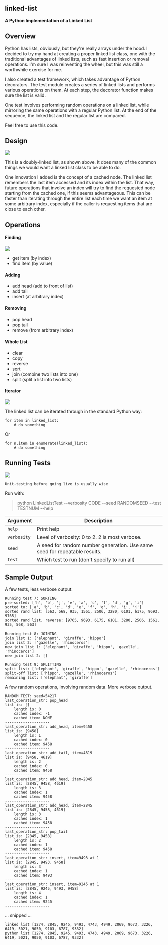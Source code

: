 ## linked-list

**A Python Implementation of a Linked List**

## Overview

Python has lists, obviously, but they're really arrays under the hood. I decided to try my hand at creating a proper linked list class, one with the traditional advantages of linked lists, such as fast insertion or removal operations. I'm sure I was reinventing the wheel, but this was still a worthwhile exercise for me.

I also created a test framework, which takes advantage of Python decorators. The test module creates a series of linked lists and performs various operations on them. At each step, the decorator function makes sure the list is valid.

One test involves performing random operations on a linked list, while mirroring the same operations with a regular Python list. At the end of the sequence, the linked list and the regular list are compared.

Feel free to use this code.

## Design

![](images/DoubleLinkedList.png) 

This is a doubly-linked list, as shown above. It does many of the common things we would want a linked list class to be able to do.

One innovation I added is the concept of a cached node. The linked list remembers the last item accessed and its index within the list. That way, future operations that involve an index will try to find the requested node starting from the cached one, if this seems advantageous. This can be faster than iterating through the entire list each time we want an item at some arbitrary index, especially if the caller is requesting items that are close to each other.

## Operations

#### Finding

![](images/IsItMeYoureLookingFor.jpg) 

* get item (by index)
* find item (by value)

#### Adding

* add head (add to front of list)
* add tail
* insert (at arbitrary index)

#### Removing

* pop head
* pop tail
* remove (from arbitrary index)

#### Whole List

* clear
* copy
* reverse
* sort
* join (combine two lists into one)
* split (split a list into two lists)

#### Iterator

![](images/PythonIterator.jpg)

The linked list can be iterated through in the standard Python way:
 
```
for item in linked_list:
    # do something
```

Or

```
for n,item in enumerate(linked_list):
    # do something
```

## Running Tests

![](images/GrenadeMonkey.jpg)

`Unit-testing before going live is usually wise`

Run with:

> python LinkedListTest --verbosity CODE --seed RANDOMSEED --test TESTNUM --help

Argument | Description
---------|------------
`help` | Print help
`verbosity` | Level of verbosity: 0 to 2. 2 is most verbose.
`seed` | A seed for random number generation. Use same seed for repeatable results.
`test` | Which test to run (don't specify to run all)

## Sample Output

A few tests, less verbose output:

```
Running test 7: SORTING
pre-sorted: ['h', 'b', 'j', 'e', 'a', 'c', 'f', 'd', 'g', 'i']
sorted to: ['a', 'b', 'c', 'd', 'e', 'f', 'g', 'h', 'i', 'j']
sorted rand list: [563, 568, 935, 1561, 2506, 3280, 6101, 6175, 9693, 9765]
sorted rand list, reverse: [9765, 9693, 6175, 6101, 3280, 2506, 1561, 935, 568, 563]

Running test 8: JOINING
join list 1: ['elephant', 'giraffe', 'hippo']
join list 2: ['gazelle', 'rhinoceros']
new join list 1: ['elephant', 'giraffe', 'hippo', 'gazelle', 'rhinoceros']
new join list 2: []

Running test 9: SPLITTING
split list: ['elephant', 'giraffe', 'hippo', 'gazelle', 'rhinoceros']
split-off list: ['hippo', 'gazelle', 'rhinoceros']
remaining list: ['elephant', 'giraffe']
```

A few random operations, involving random data. More verbose output.

```
RANDOM TEST: seed=54217
last_operation_str: pop_head
list is: []
    length is: 0
    cached index: -1
    cached item: NONE
--------------------
last_operation_str: add_head, item=9458
list is: [9458]
    length is: 1
    cached index: 0
    cached item: 9458
--------------------
last_operation_str: add_tail, item=4619
list is: [9458, 4619]
    length is: 2
    cached index: 0
    cached item: 9458
--------------------
last_operation_str: add_head, item=2845
list is: [2845, 9458, 4619]
    length is: 3
    cached index: 1
    cached item: 9458
--------------------
last_operation_str: add_head, item=2845
list is: [2845, 9458, 4619]
    length is: 3
    cached index: 1
    cached item: 9458
--------------------
last_operation_str: pop_tail
list is: [2845, 9458]
    length is: 2
    cached index: 1
    cached item: 9458
--------------------
last_operation_str: insert, item=9493 at 1
list is: [2845, 9493, 9458]
    length is: 3
    cached index: 1
    cached item: 9493
--------------------
last_operation_str: insert, item=9245 at 1
list is: [2845, 9245, 9493, 9458]
    length is: 4
    cached index: 1
    cached item: 9245
--------------------
```
...
snipped
...
```
linked list [1274, 2845, 9245, 9493, 4743, 4949, 2069, 9673, 3226, 6419, 5021, 9050, 9103, 6787, 9332]
python list [1274, 2845, 9245, 9493, 4743, 4949, 2069, 9673, 3226, 6419, 5021, 9050, 9103, 6787, 9332]
```